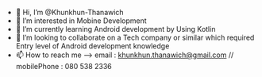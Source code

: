 - 👋 Hi, I’m @Khunkhun-Thanawich
- 👀 I’m interested in Mobine Development
- 🌱 I’m currently learning Android development by Using Kotlin
- 💞️ I’m looking to collaborate on a Tech company or similar which required Entry level of Android development knowledge
- 📫 How to reach me --> email : khunkhun.thanawich@gmail.com // mobilePhone : 080 538 2336

<!---
Khunkhun-Thanawich/Khunkhun-Thanawich is a ✨ special ✨ repository because its `README.md` (this file) appears on your GitHub profile.
You can click the Preview link to take a look at your changes.
--->
